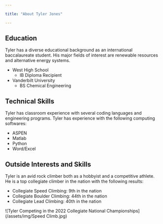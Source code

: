 ```yaml
---

title: "About Tyler Jones"

---
```


## Education

Tyler has a diverse educational background as an international baccalaureate student. His major fields of interest are renewable resources and alternative energy systems. 

* West High School
  * IB Diploma Recipient
* Vanderbilt University 
  * BS Chemical Engineering


## Technical Skills

Tyler has classroom experience with several coding languages and engineering programs. Tyler has experience with the following computing softwares:

* ASPEN
* Matlab
* Python
* Word/Excel


## Outside Interests and Skills 

Tyler is an avid rock climber both as a hobbyist and a competitive athlete. He is a top collegiate climber in the nation with the following results:

* Collegiate Speed Climbing: 9th in the nation
* Collegiate Boulder Climbing: 44th in the nation
* Collegiate Lead Climbing: 40th in the nation

![Tyler Competing in the 2022 Collegiate National Championships](/assets/img/Speed Climb.jpg)


